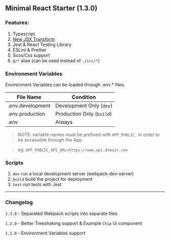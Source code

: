 ## Minimal React Starter (1.3.0)

### Features:

1. Typescript
1. <a href="https://reactjs.org/blog/2020/09/22/introducing-the-new-jsx-transform.html">New JSX Transform</a>
1. Jest & React Testing Library
1. ESLint & Prettier
1. Scss/Css support
1. `@/*` alias
   (can be used instead of `./src/*`)

### Environment Variables
Environment Variables can be loaded through .env.* files.

| File Name        | Condition                 |
|------------------|---------------------------|
| .env.development | Development Only (`dev`)  |
| .env.production  | Production Only (`build`) |
| .env             | Always                    |

> NOTE: variable names must be prefixed with `APP_PUBLIC_`
> in order to be accessible through the App.

> eg: `APP_PUBLIC_API_URL=https://www.api.domain.com`

### Scripts

1. `dev` run a local development server (webpack-dev-server)
1. `build` build the project for deployment
1. `test` run tests with Jest

<hr />

### Changelog

`1.3.0` - Separated Webpack scripts into separate files

`1.2.0` - Better Treeshaking support & Example `Chip` Ui component

`1.1.0` - Environment Variables support
